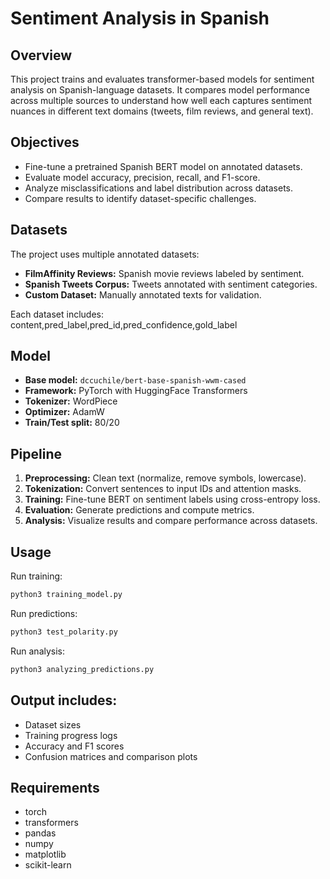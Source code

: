 # Sentiment Analysis in Spanish

## Overview
This project trains and evaluates transformer-based models for sentiment analysis on Spanish-language datasets. It compares model performance across multiple sources to understand how well each captures sentiment nuances in different text domains (tweets, film reviews, and general text).

## Objectives
- Fine-tune a pretrained Spanish BERT model on annotated datasets.  
- Evaluate model accuracy, precision, recall, and F1-score.  
- Analyze misclassifications and label distribution across datasets.  
- Compare results to identify dataset-specific challenges.

## Datasets
The project uses multiple annotated datasets:
- **FilmAffinity Reviews:** Spanish movie reviews labeled by sentiment.  
- **Spanish Tweets Corpus:** Tweets annotated with sentiment categories.  
- **Custom Dataset:** Manually annotated texts for validation.

Each dataset includes:
content,pred_label,pred_id,pred_confidence,gold_label


## Model
- **Base model:** `dccuchile/bert-base-spanish-wwm-cased`  
- **Framework:** PyTorch with HuggingFace Transformers  
- **Tokenizer:** WordPiece  
- **Optimizer:** AdamW  
- **Train/Test split:** 80/20  

## Pipeline
1. **Preprocessing:** Clean text (normalize, remove symbols, lowercase).  
2. **Tokenization:** Convert sentences to input IDs and attention masks.  
3. **Training:** Fine-tune BERT on sentiment labels using cross-entropy loss.  
4. **Evaluation:** Generate predictions and compute metrics.  
5. **Analysis:** Visualize results and compare performance across datasets.

## Usage
Run training:
```bash
python3 training_model.py
```
Run predictions:
```bash
python3 test_polarity.py
```
Run analysis:
```bash
python3 analyzing_predictions.py
```

## Output includes:
- Dataset sizes
- Training progress logs
- Accuracy and F1 scores
- Confusion matrices and comparison plots

## Requirements
- torch
- transformers
- pandas
- numpy
- matplotlib
- scikit-learn


